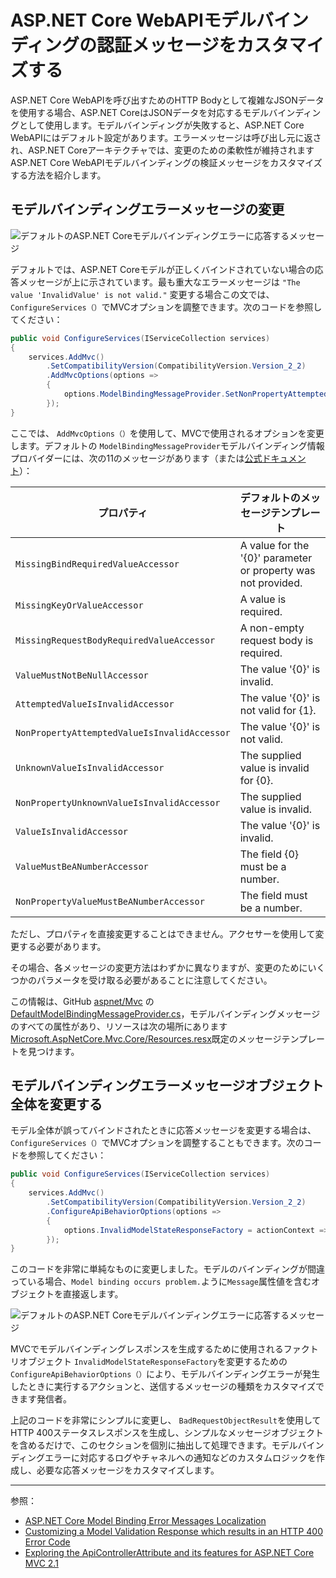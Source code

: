# ASP.NET Core WebAPIモデルバインディングの認証メッセージをカスタマイズする

ASP.NET Core WebAPIを呼び出すためのHTTP Bodyとして複雑なJSONデータを使用する場合、ASP.NET CoreはJSONデータを対応するモデルバインディングとして使用します。モデルバインディングが失敗すると、ASP.NET Core WebAPIにはデフォルト設定があります。エラーメッセージは呼び出し元に返され、ASP.NET Coreアーキテクチャでは、変更のための柔軟性が維持されますASP.NET Core WebAPIモデルバインディングの検証メッセージをカスタマイズする方法を紹介します。

## モデルバインディングエラーメッセージの変更

![デフォルトのASP.NET Coreモデルバインディングエラーに応答するメッセージ](https://i.imgur.com/gFCxaGk.png)

デフォルトでは、ASP.NET Coreモデルが正しくバインドされていない場合の応答メッセージが上に示されています。最も重大なエラーメッセージは `"The value 'InvalidValue' is not valid."` 変更する場合この文では、 `ConfigureServices（）`でMVCオプションを調整できます。次のコードを参照してください：

```csharp
public void ConfigureServices(IServiceCollection services)
{
    services.AddMvc()
        .SetCompatibilityVersion(CompatibilityVersion.Version_2_2)
        .AddMvcOptions(options =>
        {
            options.ModelBindingMessageProvider.SetNonPropertyAttemptedValueIsInvalidAccessor((x) => $"'The value{x}' is not valid.");
        });
}
```

ここでは、 `AddMvcOptions（）`を使用して、MVCで使用されるオプションを変更します。デフォルトの `ModelBindingMessageProvider`モデルバインディング情報プロバイダーには、次の11のメッセージがあります（または[公式ドキュメント](https://docs.microsoft.com/ja-jp/dotnet/api/microsoft.aspnetcore.mvc.modelbinding.metadata.modelbindingmessageprovider?view=aspnetcore-3.0&WT.mc_id=DT-MVP-5003022)）：

| プロパティ                                          | デフォルトのメッセージテンプレート                                                  |
| -------------------------------------------- | ------------------------------------------------------------- |
| `MissingBindRequiredValueAccessor`           | A value for the '{0}' parameter or property was not provided. |
| `MissingKeyOrValueAccessor`                  | A value is required.                                          |
| `MissingRequestBodyRequiredValueAccessor`    | A non-empty request body is required.                         |
| `ValueMustNotBeNullAccessor`                 | The value '{0}' is invalid.                                   |
| `AttemptedValueIsInvalidAccessor`            | The value '{0}' is not valid for {1}.                         |
| `NonPropertyAttemptedValueIsInvalidAccessor` | The value '{0}' is not valid.                                 |
| `UnknownValueIsInvalidAccessor`              | The supplied value is invalid for {0}.                        |
| `NonPropertyUnknownValueIsInvalidAccessor`   | The supplied value is invalid.                                |
| `ValueIsInvalidAccessor`                     | The value '{0}' is invalid.                                   |
| `ValueMustBeANumberAccessor`                 | The field {0} must be a number.                               |
| `NonPropertyValueMustBeANumberAccessor`      | The field must be a number.                                   |


ただし、プロパティを直接変更することはできません。アクセサーを使用して変更する必要があります。

その場合、各メッセージの変更方法はわずかに異なりますが、変更のためにいくつかのパラメータを受け取る必要があることに注意してください。

この情報は、GitHub [aspnet/Mvc](https://github.com/aspnet/Mvc) の [DefaultModelBindingMessageProvider.cs](https://github.com/aspnet/Mvc/blob/master/src/Microsoft.AspNetCore.Mvc.Core/ModelBinding/Metadata/DefaultModelBindingMessageProvider.cs)，モデルバインディングメッセージのすべての属性があり、リソースは次の場所にあります [Microsoft.AspNetCore.Mvc.Core/Resources.resx](https://github.com/aspnet/Mvc/blob/master/src/Microsoft.AspNetCore.Mvc.Core/Resources.resx)既定のメッセージテンプレートを見つけます。

## モデルバインディングエラーメッセージオブジェクト全体を変更する

モデル全体が誤ってバインドされたときに応答メッセージを変更する場合は、 `ConfigureServices（）`でMVCオプションを調整することもできます。次のコードを参照してください：

```csharp
public void ConfigureServices(IServiceCollection services)
{
    services.AddMvc()
        .SetCompatibilityVersion(CompatibilityVersion.Version_2_2)
        .ConfigureApiBehaviorOptions(options =>
        {
            options.InvalidModelStateResponseFactory = actionContext => new BadRequestObjectResult(new { Message = "Model binding occurs problem." });
        });
}
```
このコードを非常に単純なものに変更しました。モデルのバインディングが間違っている場合、`Model binding occurs problem.`ように`Message`属性値を含むオブジェクトを直接返します。

![デフォルトのASP.NET Coreモデルバインディングエラーに応答するメッセージ](https://i.imgur.com/8wsvFqz.png)

MVCでモデルバインディングレスポンスを生成するために使用されるファクトリオブジェクト `InvalidModelStateResponseFactory`を変更するための` ConfigureApiBehaviorOptions（） `により、モデルバインディングエラーが発生したときに実行するアクションと、送信するメッセージの種類をカスタマイズできます発信者。

上記のコードを非常にシンプルに変更し、 `BadRequestObjectResult`を使用してHTTP 400ステータスレスポンスを生成し、シンプルなメッセージオブジェクトを含めるだけで、このセクションを個別に抽出して処理できます。モデルバインディングエラーに対応するログやチャネルへの通知などのカスタムロジックを作成し、必要な応答メッセージをカスタマイズします。

----------

参照：

* [ASP.NET Core Model Binding Error Messages Localization](https://stackoverflow.com/questions/40828570/asp-net-core-model-binding-error-messages-localization/41669552)
* [Customizing a Model Validation Response which results in an HTTP 400 Error Code](https://www.c-sharpcorner.com/blogs/customizing-model-validation-response-resulting-as-http-400-in-net-core)
* [Exploring the ApiControllerAttribute and its features for ASP.NET Core MVC 2.1](https://www.strathweb.com/2018/02/exploring-the-apicontrollerattribute-and-its-features-for-asp-net-core-mvc-2-1/)
